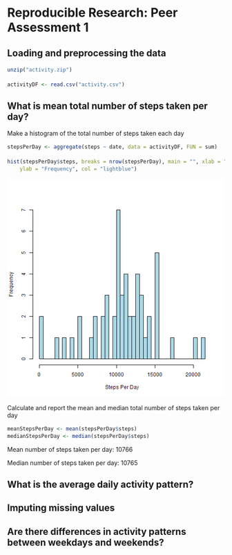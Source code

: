 # Reproducible Research: Peer Assessment 1


## Loading and preprocessing the data

```r
unzip("activity.zip")

activityDF <- read.csv("activity.csv")
```


## What is mean total number of steps taken per day?

Make a histogram of the total number of steps taken each day

```r
stepsPerDay <- aggregate(steps ~ date, data = activityDF, FUN = sum)

hist(stepsPerDay$steps, breaks = nrow(stepsPerDay), main = "", xlab = "Steps Per Day", 
    ylab = "Frequency", col = "lightblue")
```

![plot of chunk unnamed-chunk-2](figure/unnamed-chunk-2.png) 


Calculate and report the mean and median total number of steps taken per day

```r
meanStepsPerDay <- mean(stepsPerDay$steps)
medianStepsPerDay <- median(stepsPerDay$steps)
```


Mean number of steps taken per day: 10766

Median number of steps taken per day: 10765

## What is the average daily activity pattern?



## Imputing missing values



## Are there differences in activity patterns between weekdays and weekends?
